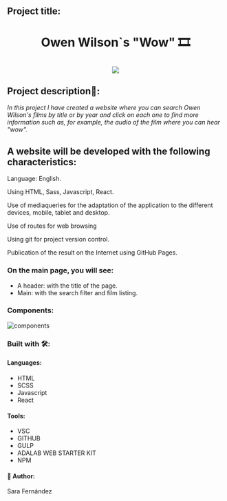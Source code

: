 ## Project title:
# <p align="center"> Owen Wilson`s "Wow" :film_strip: </p>
<p align="center">
<img src="https://user-images.githubusercontent.com/64798006/167263178-bd14bd63-92e1-40c5-9720-5e5897365bbb.PNG" />
  </p>


## Project description🚀:
_In this project I have created a website where you can search Owen Wilson's films by title or by year and click on each one to find more information such as, for example, the audio of the film where you can hear "wow"._

## A website will be developed with the following characteristics:
Language: English.

Using HTML, Sass, Javascript, React.

Use of mediaqueries for the adaptation of the application to the different devices, mobile, tablet and desktop.

Use of routes for web browsing

Using git for project version control. 

Publication of the result on the Internet using GitHub Pages. 

### On the main page, you will see:

* A header: with the title of the page.
* Main: with the search filter and film listing.

### Components:
![components](https://user-images.githubusercontent.com/64798006/167294323-cb6ea1dc-a452-4b2b-80fb-70edc198a495.PNG)

### Built with 🛠️:

#### Languages:
* HTML
* SCSS
* Javascript
* React

#### Tools:
* VSC
* GITHUB
* GULP
* ADALAB WEB STARTER KIT
* NPM
#### :raising_hand: Author:

Sara Fernández

